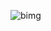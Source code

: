 ![bimg](https://user-images.githubusercontent.com/98844164/178808259-040bf7fc-9f1e-4cff-b4c9-56404cc70a7e.png)
